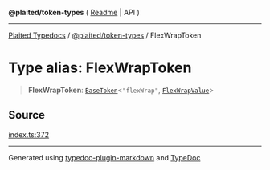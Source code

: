 **@plaited/token-types** ( [Readme](../README.md) \| API )

***

[Plaited Typedocs](../../../modules.md) / [@plaited/token-types](../modules.md) / FlexWrapToken

# Type alias: FlexWrapToken

> **FlexWrapToken**: [`BaseToken`](BaseToken.md)\<`"flexWrap"`, [`FlexWrapValue`](FlexWrapValue.md)\>

## Source

[index.ts:372](https://github.com/plaited/plaited/blob/0d4801d/libs/token-types/src/index.ts#L372)

***

Generated using [typedoc-plugin-markdown](https://www.npmjs.com/package/typedoc-plugin-markdown) and [TypeDoc](https://typedoc.org/)
